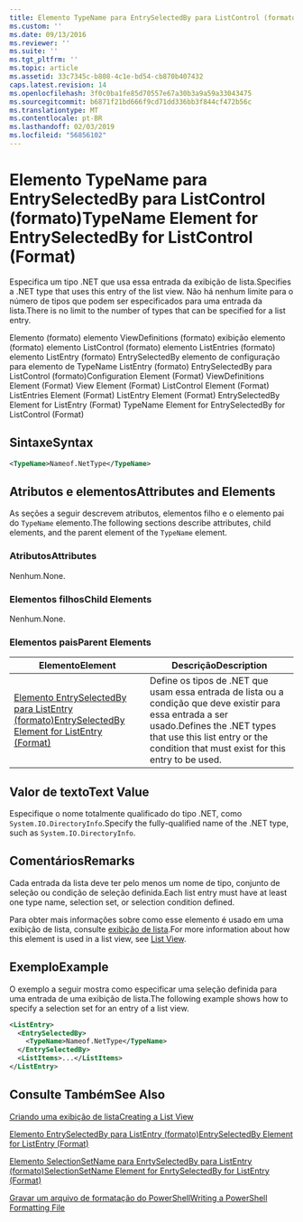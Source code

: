```yaml
---
title: Elemento TypeName para EntrySelectedBy para ListControl (formato) | Microsoft Docs
ms.custom: ''
ms.date: 09/13/2016
ms.reviewer: ''
ms.suite: ''
ms.tgt_pltfrm: ''
ms.topic: article
ms.assetid: 33c7345c-b808-4c1e-bd54-cb870b407432
caps.latest.revision: 14
ms.openlocfilehash: 3f0c0ba1fe85d70557e67a30b3a9a59a33043475
ms.sourcegitcommit: b6871f21bd666f9cd71dd336bb3f844cf472b56c
ms.translationtype: MT
ms.contentlocale: pt-BR
ms.lasthandoff: 02/03/2019
ms.locfileid: "56856102"
---
```

# <a name="typename-element-for-entryselectedby-for-listcontrol-format"></a><span data-ttu-id="3c3bf-102">Elemento TypeName para EntrySelectedBy para ListControl (formato)</span><span class="sxs-lookup"><span data-stu-id="3c3bf-102">TypeName Element for EntrySelectedBy for ListControl (Format)</span></span>

<span data-ttu-id="3c3bf-103">Especifica um tipo .NET que usa essa entrada da exibição de lista.</span><span class="sxs-lookup"><span data-stu-id="3c3bf-103">Specifies a .NET type that uses this entry of the list view.</span></span> <span data-ttu-id="3c3bf-104">Não há nenhum limite para o número de tipos que podem ser especificados para uma entrada da lista.</span><span class="sxs-lookup"><span data-stu-id="3c3bf-104">There is no limit to the number of types that can be specified for a list entry.</span></span>

<span data-ttu-id="3c3bf-105">Elemento (formato) elemento ViewDefinitions (formato) exibição elemento (formato) elemento ListControl (formato) elemento ListEntries (formato) elemento ListEntry (formato) EntrySelectedBy elemento de configuração para elemento de TypeName ListEntry (formato) EntrySelectedBy para ListControl (formato)</span><span class="sxs-lookup"><span data-stu-id="3c3bf-105">Configuration Element (Format) ViewDefinitions Element (Format) View Element (Format) ListControl Element (Format) ListEntries Element (Format) ListEntry Element (Format) EntrySelectedBy Element for ListEntry (Format) TypeName Element for EntrySelectedBy for ListControl (Format)</span></span>

## <a name="syntax"></a><span data-ttu-id="3c3bf-106">Sintaxe</span><span class="sxs-lookup"><span data-stu-id="3c3bf-106">Syntax</span></span>

```xml
<TypeName>Nameof.NetType</TypeName>
```

## <a name="attributes-and-elements"></a><span data-ttu-id="3c3bf-107">Atributos e elementos</span><span class="sxs-lookup"><span data-stu-id="3c3bf-107">Attributes and Elements</span></span>

<span data-ttu-id="3c3bf-108">As seções a seguir descrevem atributos, elementos filho e o elemento pai do `TypeName` elemento.</span><span class="sxs-lookup"><span data-stu-id="3c3bf-108">The following sections describe attributes, child elements, and the parent element of the `TypeName` element.</span></span>

### <a name="attributes"></a><span data-ttu-id="3c3bf-109">Atributos</span><span class="sxs-lookup"><span data-stu-id="3c3bf-109">Attributes</span></span>

<span data-ttu-id="3c3bf-110">Nenhum.</span><span class="sxs-lookup"><span data-stu-id="3c3bf-110">None.</span></span>

### <a name="child-elements"></a><span data-ttu-id="3c3bf-111">Elementos filhos</span><span class="sxs-lookup"><span data-stu-id="3c3bf-111">Child Elements</span></span>

<span data-ttu-id="3c3bf-112">Nenhum.</span><span class="sxs-lookup"><span data-stu-id="3c3bf-112">None.</span></span>

### <a name="parent-elements"></a><span data-ttu-id="3c3bf-113">Elementos pais</span><span class="sxs-lookup"><span data-stu-id="3c3bf-113">Parent Elements</span></span>

|<span data-ttu-id="3c3bf-114">Elemento</span><span class="sxs-lookup"><span data-stu-id="3c3bf-114">Element</span></span>|<span data-ttu-id="3c3bf-115">Descrição</span><span class="sxs-lookup"><span data-stu-id="3c3bf-115">Description</span></span>|
|-------------|-----------------|
|[<span data-ttu-id="3c3bf-116">Elemento EntrySelectedBy para ListEntry (formato)</span><span class="sxs-lookup"><span data-stu-id="3c3bf-116">EntrySelectedBy Element for ListEntry (Format)</span></span>](./entryselectedby-element-for-listentry-for-listcontrol-format.md)|<span data-ttu-id="3c3bf-117">Define os tipos de .NET que usam essa entrada de lista ou a condição que deve existir para essa entrada a ser usado.</span><span class="sxs-lookup"><span data-stu-id="3c3bf-117">Defines the .NET types that use this list entry or the condition that must exist for this entry to be used.</span></span>|

## <a name="text-value"></a><span data-ttu-id="3c3bf-118">Valor de texto</span><span class="sxs-lookup"><span data-stu-id="3c3bf-118">Text Value</span></span>

<span data-ttu-id="3c3bf-119">Especifique o nome totalmente qualificado do tipo .NET, como `System.IO.DirectoryInfo`.</span><span class="sxs-lookup"><span data-stu-id="3c3bf-119">Specify the fully-qualified name of the .NET type, such as `System.IO.DirectoryInfo`.</span></span>

## <a name="remarks"></a><span data-ttu-id="3c3bf-120">Comentários</span><span class="sxs-lookup"><span data-stu-id="3c3bf-120">Remarks</span></span>

<span data-ttu-id="3c3bf-121">Cada entrada da lista deve ter pelo menos um nome de tipo, conjunto de seleção ou condição de seleção definida.</span><span class="sxs-lookup"><span data-stu-id="3c3bf-121">Each list entry must have at least one type name, selection set, or selection condition defined.</span></span>

<span data-ttu-id="3c3bf-122">Para obter mais informações sobre como esse elemento é usado em uma exibição de lista, consulte [exibição de lista](./creating-a-list-view.md).</span><span class="sxs-lookup"><span data-stu-id="3c3bf-122">For more information about how this element is used in a list view, see [List View](./creating-a-list-view.md).</span></span>

## <a name="example"></a><span data-ttu-id="3c3bf-123">Exemplo</span><span class="sxs-lookup"><span data-stu-id="3c3bf-123">Example</span></span>

<span data-ttu-id="3c3bf-124">O exemplo a seguir mostra como especificar uma seleção definida para uma entrada de uma exibição de lista.</span><span class="sxs-lookup"><span data-stu-id="3c3bf-124">The following example shows how to specify a selection set for an entry of a list view.</span></span>

```xml
<ListEntry>
  <EntrySelectedBy>
    <TypeName>Nameof.NetType</TypeName>
  </EntrySelectedBy>
  <ListItems>...</ListItems>
</ListEntry>
```

## <a name="see-also"></a><span data-ttu-id="3c3bf-125">Consulte Também</span><span class="sxs-lookup"><span data-stu-id="3c3bf-125">See Also</span></span>

[<span data-ttu-id="3c3bf-126">Criando uma exibição de lista</span><span class="sxs-lookup"><span data-stu-id="3c3bf-126">Creating a List View</span></span>](./creating-a-list-view.md)

[<span data-ttu-id="3c3bf-127">Elemento EntrySelectedBy para ListEntry (formato)</span><span class="sxs-lookup"><span data-stu-id="3c3bf-127">EntrySelectedBy Element for ListEntry (Format)</span></span>](./entryselectedby-element-for-listentry-for-listcontrol-format.md)

[<span data-ttu-id="3c3bf-128">Elemento SelectionSetName para EnrtySelectedBy para ListEntry (formato)</span><span class="sxs-lookup"><span data-stu-id="3c3bf-128">SelectionSetName Element for EnrtySelectedBy for ListEntry (Format)</span></span>](./selectionsetname-element-for-entryselectedby-for-listcontrol-format.md)

[<span data-ttu-id="3c3bf-129">Gravar um arquivo de formatação do PowerShell</span><span class="sxs-lookup"><span data-stu-id="3c3bf-129">Writing a PowerShell Formatting File</span></span>](./writing-a-powershell-formatting-file.md)
